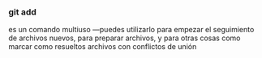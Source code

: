 ### git add

es un comando multiuso —puedes utilizarlo para empezar el seguimiento de archivos nuevos, para preparar archivos,
y para otras cosas como marcar como resueltos archivos con conflictos de unión
